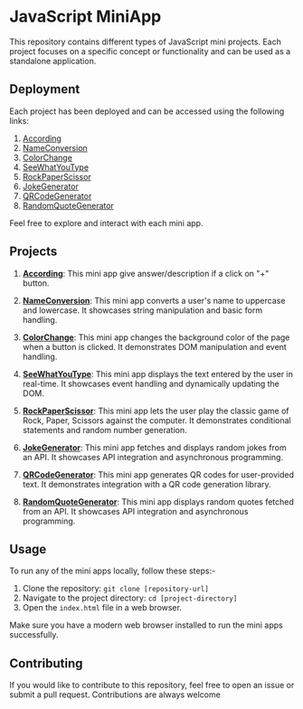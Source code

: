 # JavaScript MiniApp

This repository contains different types of JavaScript mini projects. Each project focuses on a specific concept or functionality and can be used as a standalone application.

## Deployment

Each project has been deployed and can be accessed using the following links:

1. [According](https://01-accordion-website.netlify.app/)
2. [NameConversion](https://02-nameconversion-website.netlify.app/)
3. [ColorChange](https://03-colorchanger-website.netlify.app/)
4. [SeeWhatYouType](https://04-seewhatyoutype-website.netlify.app/)
5. [RockPaperScissor](https://05-rockpaperscissor-website.netlify.app/)
6. [JokeGenerator](https://06-jokegenerator-website.netlify.app/)
7. [QRCodeGenerator](https://07-qrcodegenerator-website.netlify.app/)
8. [RandomQuoteGenerator](https://08-randomquotegenerator-website.netlify.app/)

Feel free to explore and interact with each mini app.

## Projects

1. [**According**](https://github.com/deep-ansingkar/JavaScript-MiniApps/tree/main/01Accordion): This mini app give answer/description if a click on "+" button.

2. [**NameConversion**](https://github.com/deep-ansingkar/JavaScript-MiniApps/tree/main/02NameConversion): This mini app converts a user's name to uppercase and lowercase. It showcases string manipulation and basic form handling.

3. [**ColorChange**](https://github.com/deep-ansingkar/JavaScript-MiniApps/tree/main/03ColorChanger): This mini app changes the background color of the page when a button is clicked. It demonstrates DOM manipulation and event handling.

4. [**SeeWhatYouType**](https://github.com/deep-ansingkar/JavaScript-MiniApps/tree/main/04SeeWhatYouType): This mini app displays the text entered by the user in real-time. It showcases event handling and dynamically updating the DOM.

5. [**RockPaperScissor**](https://github.com/deep-ansingkar/JavaScript-MiniApps/tree/main/05RockPaperScissor): This mini app lets the user play the classic game of Rock, Paper, Scissors against the computer. It demonstrates conditional statements 
                         and random number generation.

6. [**JokeGenerator**](https://github.com/deep-ansingkar/JavaScript-MiniApps/tree/main/06JokesGenerator%20-%20API): This mini app fetches and displays random jokes from an API. It showcases API integration and asynchronous programming.

7. [**QRCodeGenerator**](https://github.com/deep-ansingkar/JavaScript-MiniApps/tree/main/07QRCodeGenerator%20-%20API): This mini app generates QR codes for user-provided text. It demonstrates integration with a QR code generation library.

8. [**RandomQuoteGenerator**](https://github.com/deep-ansingkar/JavaScript-MiniApps/tree/main/08RandomQuoteGenerator%20-%20API): This mini app displays random quotes fetched from an API. It showcases API integration and asynchronous programming.

## Usage

To run any of the mini apps locally, follow these steps:-

1. Clone the repository: `git clone [repository-url]`
2. Navigate to the project directory: `cd [project-directory]`
3. Open the `index.html` file in a web browser.

Make sure you have a modern web browser installed to run the mini apps successfully.

## Contributing

If you would like to contribute to this repository, feel free to open an issue or submit a pull request. Contributions are always welcome

